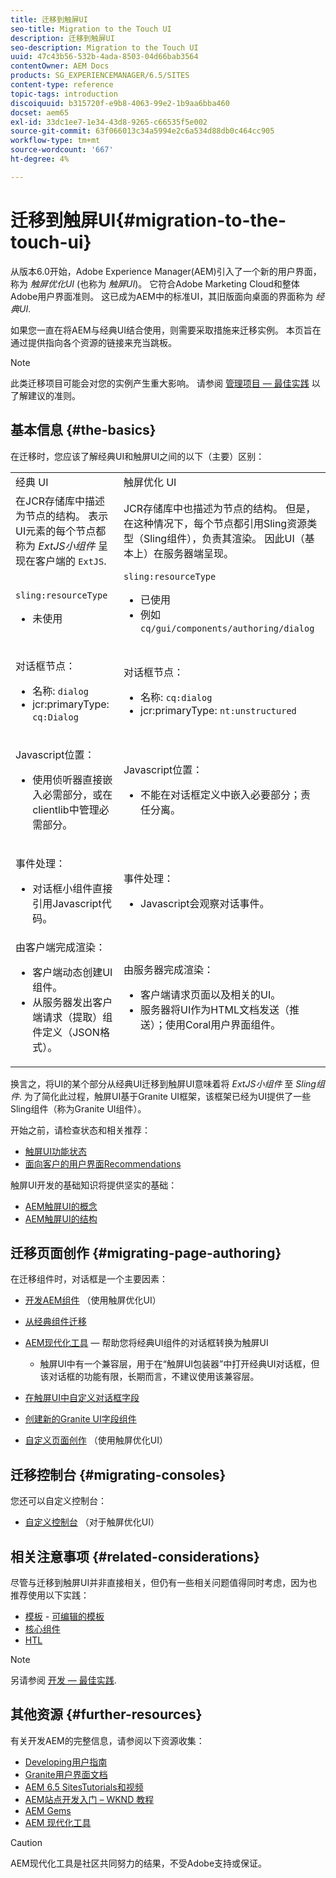 ```yaml
---
title: 迁移到触屏UI
seo-title: Migration to the Touch UI
description: 迁移到触屏UI
seo-description: Migration to the Touch UI
uuid: 47c43b56-532b-4ada-8503-04d66bab3564
contentOwner: AEM Docs
products: SG_EXPERIENCEMANAGER/6.5/SITES
content-type: reference
topic-tags: introduction
discoiquuid: b315720f-e9b8-4063-99e2-1b9aa6bba460
docset: aem65
exl-id: 33dc1ee7-1e34-43d8-9265-c66535f5e002
source-git-commit: 63f066013c34a5994e2c6a534d88db0c464cc905
workflow-type: tm+mt
source-wordcount: '667'
ht-degree: 4%

---
```


# 迁移到触屏UI{#migration-to-the-touch-ui}

从版本6.0开始，Adobe Experience Manager(AEM)引入了一个新的用户界面，称为 *触屏优化UI* (也称为 *触屏UI*)。 它符合Adobe Marketing Cloud和整体Adobe用户界面准则。 这已成为AEM中的标准UI，其旧版面向桌面的界面称为 *经典UI*.

如果您一直在将AEM与经典UI结合使用，则需要采取措施来迁移实例。 本页旨在通过提供指向各个资源的链接来充当跳板。

>[!NOTE]
>
>此类迁移项目可能会对您的实例产生重大影响。 请参阅 [管理项目 — 最佳实践](/help/managing/best-practices.md) 以了解建议的准则。

## 基本信息 {#the-basics}

在迁移时，您应该了解经典UI和触屏UI之间的以下（主要）区别：

<table>
 <tbody>
  <tr>
   <td>经典 UI</td>
   <td>触屏优化 UI</td>
  </tr>
  <tr>
   <td>在JCR存储库中描述为节点的结构。 表示UI元素的每个节点都称为 <em>ExtJS小组件</em> 呈现在客户端的 <code>ExtJS</code>.</td>
   <td>JCR存储库中也描述为节点的结构。 但是，在这种情况下，每个节点都引用Sling资源类型（Sling组件），负责其渲染。 因此UI（基本上）在服务器端呈现。</td>
  </tr>
  <tr>
   <td><p><code>sling:resourceType</code></p>
    <ul>
     <li>未使用</li>
    </ul> </td>
   <td><code>sling:resourceType</code>
    <ul>
     <li>已使用</li>
     <li>例如<br /> <code>cq/gui/components/authoring/dialog</code><br /> </li>
    </ul> </td>
  </tr>
  <tr>
   <td><p>对话框节点：</p>
    <ul>
     <li>名称: <code>dialog</code></li>
     <li>jcr:primaryType: <code>cq:Dialog</code></li>
    </ul> </td>
   <td><p>对话框节点：</p>
    <ul>
     <li>名称: <code>cq:dialog</code></li>
     <li>jcr:primaryType: <code>nt:unstructured</code></li>
    </ul> </td>
  </tr>
  <tr>
   <td><p>Javascript位置：</p>
    <ul>
     <li>使用侦听器直接嵌入必需部分，或在clientlib中管理必需部分。</li>
    </ul> </td>
   <td><p>Javascript位置：</p>
    <ul>
     <li>不能在对话框定义中嵌入必要部分；责任分离。</li>
    </ul> </td>
  </tr>
  <tr>
   <td><p>事件处理：</p>
    <ul>
     <li>对话框小组件直接引用Javascript代码。</li>
    </ul> </td>
   <td><p>事件处理：</p>
    <ul>
     <li>Javascript会观察对话事件。</li>
    </ul> </td>
  </tr>
  <tr>
   <td>由客户端完成渲染：
    <ul>
     <li>客户端动态创建UI组件。</li>
     <li>从服务器发出客户端请求（提取）组件定义（JSON格式）。</li>
    </ul> </td>
   <td>由服务器完成渲染：
    <ul>
     <li>客户端请求页面以及相关的UI。</li>
     <li>服务器将UI作为HTML文档发送（推送）；使用Coral用户界面组件。<br /> </li>
    </ul> </td>
  </tr>
 </tbody>
</table>

换言之，将UI的某个部分从经典UI迁移到触屏UI意味着将 *ExtJS小组件* 至 *Sling组件*. 为了简化此过程，触屏UI基于Granite UI框架，该框架已经为UI提供了一些Sling组件（称为Granite UI组件）。

开始之前，请检查状态和相关推荐：

* [触屏UI功能状态](/help/release-notes/touch-ui-features-status.md)
* [面向客户的用户界面Recommendations](/help/sites-deploying/ui-recommendations.md)

触屏UI开发的基础知识将提供坚实的基础：

* [AEM触屏UI的概念](/help/sites-developing/touch-ui-concepts.md)
* [AEM触屏UI的结构](/help/sites-developing/touch-ui-structure.md)

## 迁移页面创作 {#migrating-page-authoring}

在迁移组件时，对话框是一个主要因素：

* [开发AEM组件](/help/sites-developing/developing-components.md) （使用触屏优化UI）
* [从经典组件迁移](/help/sites-developing/developing-components.md#migrating-from-a-classic-component)
* [AEM现代化工具](/help/sites-developing/modernization-tools.md)  — 帮助您将经典UI组件的对话框转换为触屏UI

   * 触屏UI中有一个兼容层，用于在“触屏UI包装器”中打开经典UI对话框，但该对话框的功能有限，长期而言，不建议使用该兼容层。

* [在触屏UI中自定义对话框字段](https://helpx.adobe.com/experience-manager/kt/eseminars/gems/aem-customizing-dialog-fields-in-touch-ui.html)
* [创建新的Granite UI字段组件](/help/sites-developing/granite-ui-component.md)
* [自定义页面创作](/help/sites-developing/customizing-page-authoring-touch.md) （使用触屏优化UI）

## 迁移控制台 {#migrating-consoles}

您还可以自定义控制台：

* [自定义控制台](/help/sites-developing/customizing-consoles-touch.md) （对于触屏优化UI）

## 相关注意事项 {#related-considerations}

尽管与迁移到触屏UI并非直接相关，但仍有一些相关问题值得同时考虑，因为也推荐使用以下实践：

* [模板](/help/sites-developing/templates.md) - [可编辑的模板](/help/sites-developing/page-templates-editable.md)
* [核心组件](https://experienceleague.adobe.com/docs/experience-manager-core-components/using/introduction.html?lang=zh-Hans)
* [HTL](https://experienceleague.adobe.com/docs/experience-manager-htl/content/overview.html)

>[!NOTE]
>
>另请参阅 [开发 — 最佳实践](/help/sites-developing/best-practices.md).

## 其他资源 {#further-resources}

有关开发AEM的完整信息，请参阅以下资源收集：

* [Developing用户指南](/help/sites-developing/home.md)
* [Granite用户界面文档](https://helpx.adobe.com/experience-manager/6-5/sites/developing/using/reference-materials/granite-ui/api/jcr_root/libs/granite/ui/index.html)
* [AEM 6.5 SitesTutorials和视频](https://experienceleague.adobe.com/docs/experience-manager-learn/sites/overview.html)
* [AEM站点开发入门 – WKND 教程](/help/sites-developing/getting-started.md)
* [AEM Gems](https://helpx.adobe.com/experience-manager/kt/eseminars/gems/aem-index.html)
* [AEM 现代化工具](https://opensource.adobe.com/aem-modernize-tools/)

>[!CAUTION]
>
>AEM现代化工具是社区共同努力的结果，不受Adobe支持或保证。
